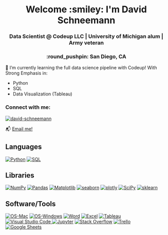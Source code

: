 <h1 align="center">Welcome :smiley: I'm David Schneemann</h1>
<h3 align="center">Data Scientist @ Codeup LLC | University of Michigan alum | Army veteran</h3>
<h3 align="center">:round_pushpin: San Diego, CA</h3>


🌱 I’m currently learning the full data science pipeline with Codeup! With Strong Emphasis in:
  - Python
  - SQL
  - Data Visualization (Tableau)


<h3 align="left">Connect with me:</h3>
<a href="https://www.linkedin.com/in/davidschneemann/" target="blank"><img align="center" src="https://img.shields.io/badge/LinkedIn-blue?style=flat&logo=linkedin&labelColor=black" alt="david-schneemann" /></a>

📬  [Email me!](mailto:david.schneemann1@gmail.com)


## Languages
<p>
  <a href="#"><img alt="Python" src="https://img.shields.io/badge/Python-00498D.svg?logo=python&logoColor=white"></a>
  <a href="#"><img alt="SQL" src="https://custom-icon-badges.herokuapp.com/badge/SQL-02386E.svg?logo=database&logoColor=white"></a>
</p>
  
## Libraries
<p>
  <a href="#"><img alt="NumPy" src="https://img.shields.io/badge/Numpy-225366.svg?logo=numpy&logoColor=white"></a>
  <a href="#"><img alt="Pandas" src="https://img.shields.io/badge/Pandas-2A677F.svg?logo=pandas&logoColor=white"></a>
  <a href="#"><img alt="Matplotlib" src="https://img.shields.io/badge/Matplotlib-337C99.svg?logo=matplotlib-python&logoColor=white"></a>
  <a href="#"><img alt="seaborn" src="https://img.shields.io/badge/seaborn-3B91B2.svg?logo=pandas&logoColor=white"></a>
  <a href="#"><img alt="plotly" src="https://img.shields.io/badge/plotly-44A6CC.svg?logo=plotly-python&logoColor=white"></a>
  <a href="#"><img alt="SciPy" src="https://img.shields.io/badge/SciPy-4CBBE5.svg?logo=scipy&logoColor=white"></a>
  <a href="#"><img alt="sklearn" src="https://img.shields.io/badge/sklearn-55d0ff.svg?logo=scikitlearn&logoColor=white"></a>
</p>

## Software/Tools
<p>
  <a href="#"><img alt="OS-Mac" src="https://img.shields.io/badge/-OS%20Mac-555555?logo=apple&logoColor=white"></a>
  <a href="#"><img alt="OS-Windows" src="https://img.shields.io/badge/-OS%20Windows-555555?logo=windows&logoColor=blue"></a>
  <a href="#"><img alt="Word" src="https://img.shields.io/badge/-%20Word-555555?logo=microsoft-word&logoColor=white"></a>
  <a href="#"><img alt="Excel" src="https://img.shields.io/badge/-%20Excel-555555?logo=microsoft-excel&logoColor=green"></a>
  <a href="#"><img alt="Tableau" src="https://img.shields.io/badge/Tableau-25454C.svg?logo=tableau&logoColor=white"></a>
  <a href="#"><img alt="Visual Studio Code" src="https://img.shields.io/badge/Visual%20Studio%20Code-3D747F.svg?logo=visual-studio-code&logoColor=white">
  <a href="#"><img alt="Jupyter" src="https://img.shields.io/badge/Jupyter-4A8B99.svg?logo=Jupyter&logoColor=white"></a>
  <a href="#"><img alt="Stack Overflow" src="https://img.shields.io/badge/-Stack%20Overflow-63B9CC?logo=stack-overflow&logoColor=white"></a>
  <a href="#"><img alt="Trello" src="https://img.shields.io/badge/Trello-7ce8ff.svg?logo=Trello&logoColor=white"></a>
  <a href="#"><img alt="Google Sheets" src="https://img.shields.io/badge/Google%20Sheets-89EAFF.svg?logo=google%20sheets&logoColor=white"></a>
</p>
 
